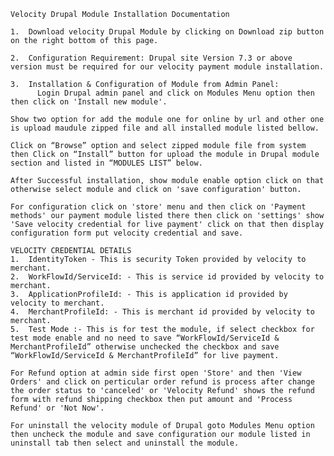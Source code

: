     Velocity Drupal Module Installation Documentation 

    1.	Download velocity Drupal Module by clicking on Download zip button on the right bottom of this page.

    2.	Configuration Requirement: Drupal site Version 7.3 or above version must be required for our velocity payment module installation.

    3.	Installation & Configuration of Module from Admin Panel:
          Login Drupal admin panel and click on Modules Menu option then then click on 'Install new module'.

    Show two option for add the module one for online by url and other one is upload maudule zipped file and all installed module listed bellow.

    Click on “Browse” option and select zipped module file from system then Click on “Install” button for upload the module in Drupal module section and listed in “MODULES LIST” below.

    After Successful installation, show module enable option click on that otherwise select module and click on 'save configuration' button.

    For configuration click on 'store' menu and then click on 'Payment methods' our payment module listed there then click on 'settings' show 'Save velocity credential for live payment' click on that then display configuration form put velocity credential and save.

    VELOCITY CREDENTIAL DETAILS
    1.	IdentityToken - This is security Token provided by velocity to merchant.
    2.	WorkFlowId/ServiceId: - This is service id provided by velocity to merchant.
    3.	ApplicationProfileId: - This is application id provided by velocity to merchant.
    4.	MerchantProfileId: - This is merchant id provided by velocity to merchant.
    5.	Test Mode :- This is for test the module, if select checkbox for test mode enable and no need to save “WorkFlowId/ServiceId & MerchantProfileId” otherwise unchecked the checkbox and save “WorkFlowId/ServiceId & MerchantProfileId” for live payment.

    For Refund option at admin side first open 'Store' and then 'View Orders' and click on perticular order refund is process after change the order status to 'canceled' or 'Velocity Refund' shows the refund form with refund shipping checkbox then put amount and 'Process Refund' or 'Not Now'.

    For uninstall the velocity module of Drupal goto Modules Menu option then uncheck the module and save configuration our module listed in uninstall tab then select and uninstall the module.